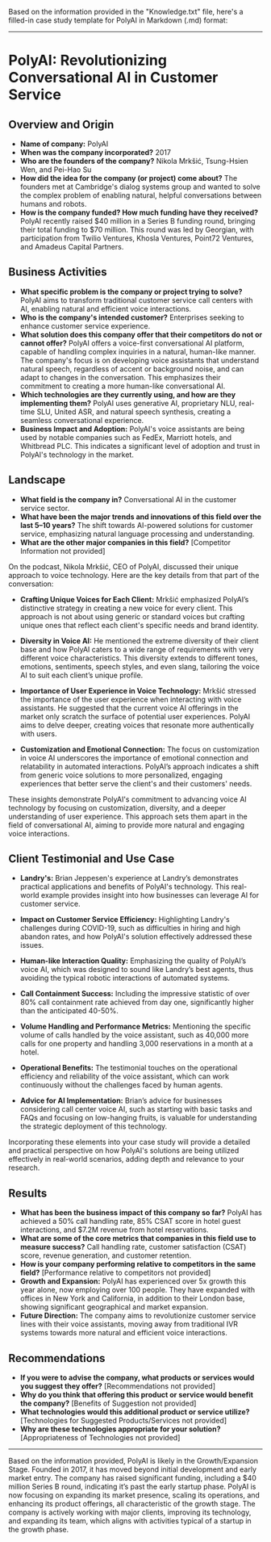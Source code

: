 Based on the information provided in the "Knowledge.txt" file, here's a filled-in case study template for PolyAI in Markdown (.md) format:

---

# PolyAI: Revolutionizing Conversational AI in Customer Service

## Overview and Origin

- **Name of company:** PolyAI
- **When was the company incorporated?** 2017
- **Who are the founders of the company?** Nikola Mrkšić, Tsung-Hsien Wen, and Pei-Hao Su
- **How did the idea for the company (or project) come about?** The founders met at Cambridge's dialog systems group and wanted to solve the complex problem of enabling natural, helpful conversations between humans and robots.
- **How is the company funded? How much funding have they received?** PolyAI recently raised $40 million in a Series B funding round, bringing their total funding to $70 million. This round was led by Georgian, with participation from Twilio Ventures, Khosla Ventures, Point72 Ventures, and Amadeus Capital Partners.

## Business Activities

- **What specific problem is the company or project trying to solve?** PolyAI aims to transform traditional customer service call centers with AI, enabling natural and efficient voice interactions.
- **Who is the company's intended customer?** Enterprises seeking to enhance customer service experience.
- **What solution does this company offer that their competitors do not or cannot offer?** PolyAI offers a voice-first conversational AI platform, capable of handling complex inquiries in a natural, human-like manner. The company's focus is on developing voice assistants that understand natural speech, regardless of accent or background noise, and can adapt to changes in the conversation. This emphasizes their commitment to creating a more human-like conversational AI.
- **Which technologies are they currently using, and how are they implementing them?** PolyAI uses generative AI, proprietary NLU, real-time SLU, United ASR, and natural speech synthesis, creating a seamless conversational experience.
- **Business Impact and Adoption:** PolyAI's voice assistants are being used by notable companies such as FedEx, Marriott hotels, and Whitbread PLC. This indicates a significant level of adoption and trust in PolyAI's technology in the market.

## Landscape

- **What field is the company in?** Conversational AI in the customer service sector.
- **What have been the major trends and innovations of this field over the last 5–10 years?** The shift towards AI-powered solutions for customer service, emphasizing natural language processing and understanding.
- **What are the other major companies in this field?** [Competitor Information not provided]

On the podcast, Nikola Mrkšić, CEO of PolyAI, discussed their unique approach to voice technology. Here are the key details from that part of the conversation:

- **Crafting Unique Voices for Each Client:** Mrkšić emphasized PolyAI’s distinctive strategy in creating a new voice for every client. This approach is not about using generic or standard voices but crafting unique ones that reflect each client's specific needs and brand identity.

- **Diversity in Voice AI:** He mentioned the extreme diversity of their client base and how PolyAI caters to a wide range of requirements with very different voice characteristics. This diversity extends to different tones, emotions, sentiments, speech styles, and even slang, tailoring the voice AI to suit each client’s unique profile.

- **Importance of User Experience in Voice Technology:** Mrkšić stressed the importance of the user experience when interacting with voice assistants. He suggested that the current voice AI offerings in the market only scratch the surface of potential user experiences. PolyAI aims to delve deeper, creating voices that resonate more authentically with users.

- **Customization and Emotional Connection:** The focus on customization in voice AI underscores the importance of emotional connection and relatability in automated interactions. PolyAI’s approach indicates a shift from generic voice solutions to more personalized, engaging experiences that better serve the client's and their customers' needs.

These insights demonstrate PolyAI's commitment to advancing voice AI technology by focusing on customization, diversity, and a deeper understanding of user experience. This approach sets them apart in the field of conversational AI, aiming to provide more natural and engaging voice interactions.

## Client Testimonial and Use Case

- **Landry's:** Brian Jeppesen's experience at Landry’s demonstrates practical applications and benefits of PolyAI's technology. This real-world example provides insight into how businesses can leverage AI for customer service.

- **Impact on Customer Service Efficiency:** Highlighting Landry's challenges during COVID-19, such as difficulties in hiring and high abandon rates, and how PolyAI's solution effectively addressed these issues.

- **Human-like Interaction Quality:** Emphasizing the quality of PolyAI’s voice AI, which was designed to sound like Landry’s best agents, thus avoiding the typical robotic interactions of automated systems.

- **Call Containment Success:** Including the impressive statistic of over 80% call containment rate achieved from day one, significantly higher than the anticipated 40-50%.

- **Volume Handling and Performance Metrics:** Mentioning the specific volume of calls handled by the voice assistant, such as 40,000 more calls for one property and handling 3,000 reservations in a month at a hotel.

- **Operational Benefits:** The testimonial touches on the operational efficiency and reliability of the voice assistant, which can work continuously without the challenges faced by human agents.

- **Advice for AI Implementation:** Brian’s advice for businesses considering call center voice AI, such as starting with basic tasks and FAQs and focusing on low-hanging fruits, is valuable for understanding the strategic deployment of this technology.

Incorporating these elements into your case study will provide a detailed and practical perspective on how PolyAI's solutions are being utilized effectively in real-world scenarios, adding depth and relevance to your research.
## Results

- **What has been the business impact of this company so far?** PolyAI has achieved a 50% call handling rate, 85% CSAT score in hotel guest interactions, and $7.2M revenue from hotel reservations.
- **What are some of the core metrics that companies in this field use to measure success?** Call handling rate, customer satisfaction (CSAT) score, revenue generation, and customer retention.
- **How is your company performing relative to competitors in the same field?** [Performance relative to competitors not provided]
- **Growth and Expansion:** PolyAI has experienced over 5x growth this year alone, now employing over 100 people. They have expanded with offices in New York and California, in addition to their London base, showing significant geographical and market expansion.
- **Future Direction:** The company aims to revolutionize customer service lines with their voice assistants, moving away from traditional IVR systems towards more natural and efficient voice interactions.

## Recommendations

- **If you were to advise the company, what products or services would you suggest they offer?** [Recommendations not provided]
- **Why do you think that offering this product or service would benefit the company?** [Benefits of Suggestion not provided]
- **What technologies would this additional product or service utilize?** [Technologies for Suggested Products/Services not provided]
- **Why are these technologies appropriate for your solution?** [Appropriateness of Technologies not provided]

---
Based on the information provided, PolyAI is likely in the Growth/Expansion Stage. Founded in 2017, it has moved beyond initial development and early market entry. The company has raised significant funding, including a $40 million Series B round, indicating it’s past the early startup phase. PolyAI is now focusing on expanding its market presence, scaling its operations, and enhancing its product offerings, all characteristic of the growth stage. The company is actively working with major clients, improving its technology, and expanding its team, which aligns with activities typical of a startup in the growth phase.

